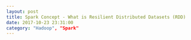 ```yaml
---
layout: post
title: Spark Concept - What is Resilient Distributed Datasets (RDD)
date: 2017-10-23 23:31:00
category: "Hadoop", "Spark"
---
```


